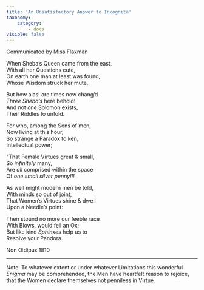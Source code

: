 ```yaml
---
title: 'An Unsatisfactory Answer to Incognita'
taxonomy:
    category:
        - docs
visible: false
---
```


<div class="author">Communicated by Miss Flaxman</div>

When Sheba’s Queen came from the east,  
With all her Questions cute,  
On earth one man at least was found,  
Whose Wisdom struck her mute.

But how alas! are times now chang’d  
*Three Sheba’s* here behold!  
And not *one* Solomon exists,  
Their Riddles to unfold.

For who, among the Sons of men,  
Now living at this hour,  
So strange a Paradox to ken,  
Intellectual power;

“That Female Virtues great & small,  
So *infinitely* many,  
Are *all* comprised within the space  
Of *one small silver penny!!!*

As well might modern men be told,  
With minds so out of joint,  
That Women’s Virtues shine & dwell  
Upon a Needle’s point:

Then stound no more our feeble race  
With Blows, would fell an Ox;  
But like kind *Sphinxes* help us to  
Resolve your Pandora.

Non Œdipus 1810

---

Note: To whatever extent or under whatever Limitations this wonderful *Enigma* may be comprehended, the Men have heartfelt reason to rejoice, that the Women declare themselves not penniless in Virtue.